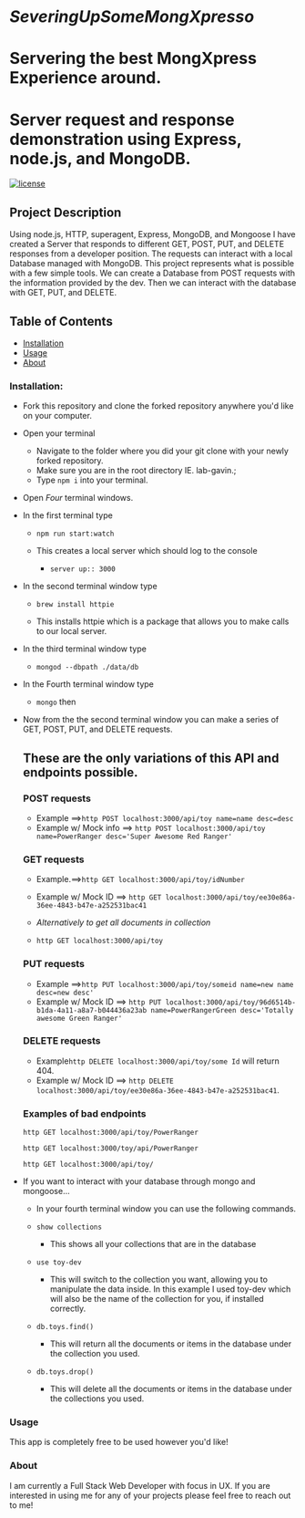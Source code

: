 # *SeveringUpSomeMongXpresso*
# Servering the best MongXpress Experience around.

# Server request and response demonstration using Express, node.js, and MongoDB.
[![license](https://img.shields.io/github/license/mashape/apistatus.svg)]()

## Project Description
Using node.js, HTTP, superagent, Express, MongoDB, and Mongoose I have created a Server that responds to different GET, POST, PUT, and DELETE responses from a developer position. The requests can interact with a local Database managed with MongoDB. This project represents what is possible with a few simple tools. We can create a Database from POST requests with the information provided by the dev. Then we can interact with the database with GET, PUT, and DELETE.

## Table of Contents
+ [Installation](#installation)
+ [Usage](#Usage)
+ [About](#About)

### Installation:
+ Fork this repository and clone the forked repository anywhere you'd like on your computer.

+ Open your terminal
  + Navigate to the folder where you did your git clone with your newly forked repository.
  + Make sure you are in the root directory IE. lab-gavin.;
  + Type `npm i` into your terminal.
+ Open *Four* terminal windows.
+ In the first terminal type
  + `npm run start:watch`

  + This creates a local server which should log to the console
    + `server up:: 3000`

+ In the second terminal window type
  + `brew install httpie`

  + This installs httpie which is a package that allows you to make calls to our local server.

+ In the third terminal window type
    + `mongod --dbpath ./data/db`

+ In the Fourth terminal window type
  + `mongo` then

+ Now from the the second terminal window you can make a series of GET, POST, PUT, and DELETE requests.

  ## These are the only variations of this API and endpoints possible.

  ### POST requests
  + Example ==>`http POST localhost:3000/api/toy name=name desc=desc`
  + Example w/ Mock info ==> `http POST localhost:3000/api/toy name=PowerRanger desc='Super Awesome Red Ranger'`

  ### GET requests
  + Example.==>`http GET localhost:3000/api/toy/idNumber`
  + Example w/ Mock ID ==> `http GET localhost:3000/api/toy/ee30e86a-36ee-4843-b47e-a252531bac41`

  + *Alternatively to get all documents in collection*

  + `http GET localhost:3000/api/toy`


  ### PUT requests
  + Example ==>`http PUT localhost:3000/api/toy/someid name=new name desc=new desc'`
  + Example w/ Mock ID ==> `http PUT localhost:3000/api/toy/96d6514b-b1da-4a11-a8a7-b044436a23ab name=PowerRangerGreen desc='Totally awesome Green Ranger'`

  ### DELETE requests
  + Example`http DELETE localhost:3000/api/toy/some Id` will return 404.
  + Example w/ Mock ID ==> `http DELETE localhost:3000/api/toy/ee30e86a-36ee-4843-b47e-a252531bac41`.

  ### Examples of bad endpoints
  `http GET localhost:3000/api/toy/PowerRanger`

  `http GET localhost:3000/toy/api/PowerRanger`

  `http GET localhost:3000/api/toy/`

+ If you want to interact with your database through mongo and mongoose...
  + In your fourth terminal window you can use the following commands.

  + `show collections`
    + This shows all your collections that are in the database

  + `use toy-dev`
    + This will switch to the collection you want, allowing you to manipulate the data inside. In this example I used toy-dev which will also be the name of the collection for you, if installed correctly.

  + `db.toys.find()`
    + This will return all the documents or items in the database under the collection you used.

  + `db.toys.drop()`
    + This will delete all the documents or items in the database under the collections you used.

### Usage
This app is completely free to be used however you'd like!


### About
I am currently a Full Stack Web Developer with focus in UX. If you are interested in using me for any of your projects please feel free to reach out to me!
